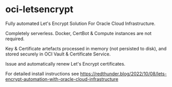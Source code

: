 # oci-letsencrypt
Fully automated Let's Encrypt Solution For Oracle Cloud Infrastructure.

Completely serverless. Docker, CertBot & Compute instances are not required.

Key & Certificate artefacts processed in memory (not persisted to disk), and stored securely in OCI Vault & Certificate Service.

Issue and automatically renew Let's Encrypt certificates. 

For detailed install instructions see https://redthunder.blog/2022/10/08/lets-encrypt-automation-with-oracle-cloud-infrastructure
